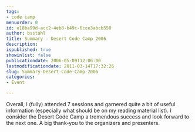 ```yaml
---
tags:
- code camp
menuorder: 0
id: e18ba99d-acc2-4eb8-b49c-6cce3abcb550
author: bsstahl
title: Summary - Desert Code Camp 2006
description: 
ispublished: true
showinlist: false
publicationdate: 2006-05-09T12:06:00
lastmodificationdate: 2011-03-14T17:32:26
slug: Summary-Desert-Code-Camp-2006
categories:
- Event

---
```

Overall, I (fully) attended 7 sessions and garnered quite a bit of useful information (especially what should be on my reading material list). I consider the Desert Code Camp a tremendous success and look forward to the next one. A big thank-you to the organizers and presenters.

